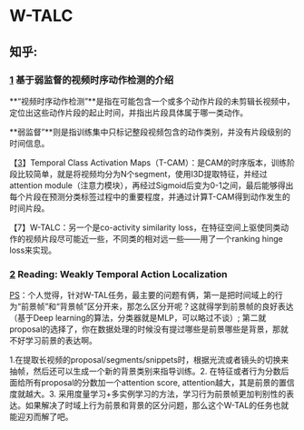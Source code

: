 # W-TALC

## 知乎:

### [1](https://zhuanlan.zhihu.com/p/40393800) 基于弱监督的视频时序动作检测的介绍

**“视频时序动作检测”**是指在可能包含一个或多个动作片段的未剪辑长视频中，定位出这些动作片段的起止时间，并指出片段具体属于哪一类动作。



**弱监督”**则是指训练集中只标记整段视频包含的动作类别，并没有片段级别的时间信息。

【[3](https://zhuanlan.zhihu.com/p/50943824)】Temporal Class Activation Maps（T-CAM）：是CAM的时序版本，训练阶段比较简单，就是将视频均分为N个segment，使用I3D提取特征，并经过attention module（注意力模块），再经过Sigmoid后变为0-1之间，最后能够得出每个片段在预测分类标签过程中的重要程度，并通过计算T-CAM得到动作发生的时间片段。



【7】W-TALC：另一个是co-activity similarity loss，在特征空间上驱使同类动作的视频片段尽可能近一些，不同类的相对远一些——用了一个ranking hinge loss来实现。





### [2](https://zhuanlan.zhihu.com/p/148782835) Reading: Weakly Temporal Action Localization

[PS](https://zhuanlan.zhihu.com/p/148782835)：个人觉得，针对W-TAL任务，最主要的问题有俩，第一是把时间域上的行为“前景帧”和“背景帧”区分开来，那怎么区分开呢？这就得学到前景帧的良好表达（基于Deep learning的算法，分类器就是MLP，可以略过不谈）; 第二就proposal的选择了，你在数据处理的时候没有提过哪些是前景哪些是背景，那就不好学习前景的表达啊。



1.在提取长视频的proposal/segments/snippets时，根据光流或者镜头的切换来抽帧，然后还可以生成一个新的背景类别来指导训练。2. 在特征或者行为分数后面给所有proposal的分数加一个attention score, attention越大，其是前景的置信度就越大。3. 采用度量学习+多实例学习的方法，学习行为前景帧更加判别性的表达。如果解决了时域上行为前景和背景的区分问题，那么这个W-TAL的任务也就能迎刃而解了吧。